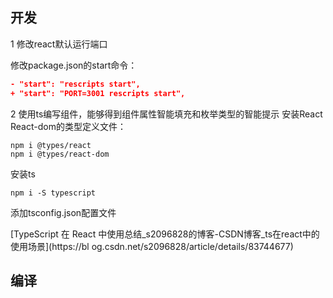 ## 开发


1 修改react默认运行端口

修改package.json的start命令：
```json
- "start": "rescripts start",
+ "start": "PORT=3001 rescripts start",
```

2 使用ts编写组件，能够得到组件属性智能填充和枚举类型的智能提示
安装React React-dom的类型定义文件：
```
npm i @types/react
npm i @types/react-dom

```
安装ts
```
npm i -S typescript
```
添加tsconfig.json配置文件


[TypeScript 在 React 中使用总结_s2096828的博客-CSDN博客_ts在react中的使用场景](https://bl og.csdn.net/s2096828/article/details/83744677)



## 编译
